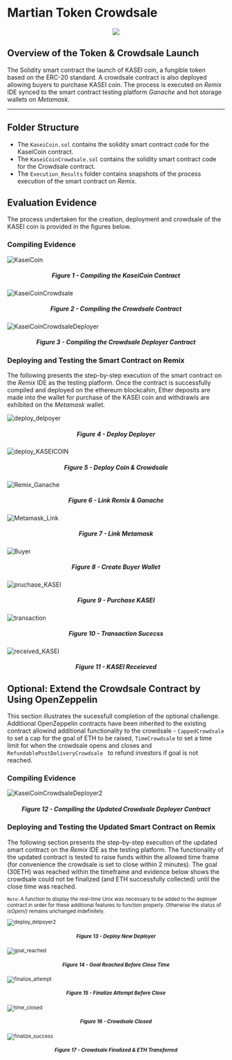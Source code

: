 # Martian Token Crowdsale
<center><img src="Images/application-image.png"/></center>


## **Overview of the Token & Crowdsale Launch**
The Solidity smart contract the launch of KASEI coin, a fungible token based on the ERC-20 standard. A crowdsale contract is also deployed allowing buyers to purchase KASEI coin. The process is executed on *Remix* IDE synced to the smart contract testing platform *Ganache* and hot storage wallets on *Metamask*.
****

## **Folder Structure**

* The `KaseiCoin.sol` contains the solidity smart contract code for the KaseiCoin contract.
* The `KaseiCoinCrowdsale.sol` contains the solidity smart contract code for the Crowdsale contract.
* The `Execution_Results` folder contains snapshots of the process execution of the smart contract on *Remix*.


## **Evaluation Evidence**

The process undertaken for the creation, deployment and crowdsale of the KASEI coin is provided in the figures below.

### Compiling Evidence

![KaseiCoin](Execution_Results/compile_KaseiCoin.png)

##### <center>Figure 1 - Compiling the KaseiCoin Contract


![KaseiCoinCrowdsale](Execution_Results/compile_KaseiCoinCrowdsale.png)

##### <center>Figure 2 - Compiling the Crowdsale Contract

![KaseiCoinCrowdsaleDeployer](Execution_Results/compile_KaseiCoinCrowdsaleDeployer.png)

##### <center>Figure 3 - Compiling the Crowdsale Deployer Contract


### Deploying and Testing the Smart Contract on Remix
The following presents the step-by-step execution of the smart contract on the *Remix* IDE as the testing platform. Once the contract is successfully compiled and deployed on the ethereum blockcahin, Ether deposits are made into the wallet for purchase of the KASEI coin and withdrawls are exhibited on the *Metamask* wallet.


![deploy_delpoyer](Execution_Results/deploy_deployer.png)

##### <center>Figure 4 - Deploy Deployer

![deploy_KASEICOIN](Execution_Results/deploy_KASEI_crowdsale.png)

##### <center>Figure 5 - Deploy Coin & Crowdsale

![Remix_Ganache](Execution_Results/connect_remix_ganache.png)



##### <center>Figure 6 - Link Remix & Ganache


![Metamask_Link](Execution_Results/connect_metamask.png)


##### <center>Figure 7 - Link Metamask


![Buyer](Execution_Results/buyer_wallet.PNG)

##### <center>Figure 8 - Create Buyer Wallet


![pruchase_KASEI](Execution_Results/purchase_KASEI.PNG)



##### <center>Figure 9 - Purchase KASEI


![transaction](Execution_Results/transaction_success.PNG)


##### <center>Figure 10 - Transaction Sucecss


![received_KASEI](Execution_Results/KASEI_recieved.PNG)

##### <center>Figure 11 - KASEI Receieved

## **Optional: Extend the Crowdsale Contract by Using OpenZeppelin**

This section illustrates the sucessfull completion of the optional challenge. Additional OpenZeppelin contracts have been inherited to the existing contract allowind additional functionality to the crowdsale - `CappedCrowdsale` to set a cap for the goal of ETH to be raised, `TimeCrowdsale` to set a time limit for when the crowdsale opens and closes and `RefundablePostDeliveryCrowdsale ` to refund investors if goal is not reached.

### Compiling Evidence

![KaseiCoinCrowdsaleDeployer2](Execution_Results/Optional_challenge/compile.png)

##### <center>Figure 12 - Compiling the Updated Crowdsale Deployer Contract


### Deploying and Testing the Updated Smart Contract on Remix
The following section presents the step-by-step execution of the updated smart contract on the *Remix* IDE as the testing platform. The functionality of the updated contract is tested to raise funds within the allowed time frame (for convenience the crowdsale is set to close within 2 minutes). The goal (30ETH) was reached within the timeframe and evidence below shows the crowdsale could not be finalized (and ETH successfully collected) until the close time was reached. 
<br>

<sup>

`Note`: A function to display the real-time Unix was necessary to be added to the deployer contract in order for these additional features to function properly. Otherwise the status of *isOpen()* remains unchanged indefinitely.
<sup>


![deploy_delpoyer2](Execution_Results/Optional_challenge/deploy_deployer.png)

##### <center>Figure 13 - Deploy New Deployer

![goal_reached](Execution_Results/Optional_challenge/goal_reached_before_close.png)

##### <center>Figure 14 - Goal Reached Before Close Time

![finalize_attempt](Execution_Results/Optional_challenge/finalize_fail_before_close.PNG)

##### <center>Figure 15 - Finalize Attempt Before Close


![time_closed](Execution_Results/Optional_challenge/closed_before_finalize.PNG)

##### <center>Figure 16 - Crowdsale Closed

![finalize_success](Execution_Results/Optional_challenge/finalize_successful_ETH_transferred.PNG)

##### <center>Figure 17 - Crowdsale Finalized & ETH Transferred